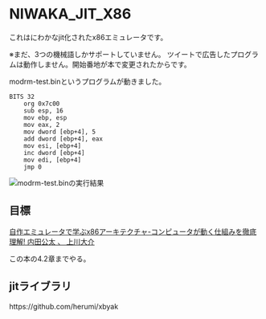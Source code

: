# NIWAKA_JIT_X86
これはにわかなjit化されたx86エミュレータです。

※まだ、3つの機械語しかサポートしていません。
ツイートで広告したプログラムは動作しません。開始番地が本で変更されたからです。

modrm-test.binというプログラムが動きました。

```
BITS 32
    org 0x7c00
    sub esp, 16
    mov ebp, esp
    mov eax, 2
    mov dword [ebp+4], 5
    add dword [ebp+4], eax
    mov esi, [ebp+4]
    inc dword [ebp+4]
    mov edi, [ebp+4]
    jmp 0

```

![modrm-test.binの実行結果](https://github.com/NiwakaDev/NIWAKA_JIT_X86/blob/main/images/%E3%82%B9%E3%82%AF%E3%83%AA%E3%83%BC%E3%83%B3%E3%82%B7%E3%83%A7%E3%83%83%E3%83%88%202021-12-16%208.37.02.png)

<h2>目標</h2>
 <a href="https://www.amazon.co.jp/%E8%87%AA%E4%BD%9C%E3%82%A8%E3%83%9F%E3%83%A5%E3%83%AC%E3%83%BC%E3%82%BF%E3%81%A7%E5%AD%A6%E3%81%B6x86%E3%82%A2%E3%83%BC%E3%82%AD%E3%83%86%E3%82%AF%E3%83%81%E3%83%A3-%E3%82%B3%E3%83%B3%E3%83%94%E3%83%A5%E3%83%BC%E3%82%BF%E3%81%8C%E5%8B%95%E3%81%8F%E4%BB%95%E7%B5%84%E3%81%BF%E3%82%92%E5%BE%B9%E5%BA%95%E7%90%86%E8%A7%A3-%E5%86%85%E7%94%B0%E5%85%AC%E5%A4%AA/dp/4839954747/ref=sr_1_1?__mk_ja_JP=%E3%82%AB%E3%82%BF%E3%82%AB%E3%83%8A&keywords=%E8%87%AA%E4%BD%9C%E3%82%A8%E3%83%9F%E3%83%A5%E3%83%AC%E3%83%BC%E3%82%BF&qid=1638354148&s=books&sr=1-1">自作エミュレータで学ぶx86アーキテクチャ-コンピュータが動く仕組みを徹底理解! 
 内田公太 、 上川大介</a>
 
 この本の4.2章までやる。
 
 <h2>jitライブラリ</h2>
 https://github.com/herumi/xbyak